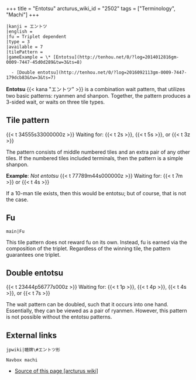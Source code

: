 +++
title = "Entotsu"
arcturus_wiki_id = "2502"
tags = ["Terminology", "Machi"]
+++

```machi
|kanji = エントツ
|english =
|fu = Triplet dependent
|type = 3
|available = 7
|tilePattern =
|gameExample = \* [Entotsu](http://tenhou.net/0/?log=2014012816gm-0009-7447-45d0d289&tw=3&ts=8)

  - [Double entotsu](http://tenhou.net/0/?log=2016092113gm-0009-7447-179dcb83&tw=3&ts=7)

```

**Entotsu** {{< kana "エントツ" >}} is a combination wait pattern, that utilizes two basic patterns:
ryanmen and shanpon. Together, the pattern produces a 3-sided wait, or waits on three tile types.

## Tile pattern

{{< t 34555s33000000z >}} Waiting for: {{< t 2s >}}, {{< t 5s >}}, or {{< t 3z >}}

The pattern consists of middle numbered tiles and an extra pair of any other tiles. If the numbered
tiles included terminals, then the pattern is a simple shanpon.

**Example**: _Not entotsu_ {{< t 77789m44s000000z >}} Waiting for: {{< t 7m >}} or {{< t 4s >}}

If a 10-man tile exists, then this would be entotsu; but of course, that is not the case.

## Fu

`main|Fu`

This tile pattern does not reward fu on its own. Instead, fu is earned via the composition of the
triplet. Regardless of the winning tile, the pattern guarantees one triplet.

## Double entotsu

{{< t 23444p56777s000z >}} Waiting for: {{< t 1p >}}, {{< t 4p >}}, {{< t 4s >}}, or {{< t 7s >}}

The wait pattern can be doubled, such that it occurs into one hand. Essentially, they can be viewed
as a pair of ryanmen. However, this pattern is not possible without the entotsu patterns.

## External links

`jpwiki|聴牌\#エントツ形`

`Navbox machi`

- [Source of this page [arcturus wiki]](http://arcturus.su/wiki/Entotsu)
